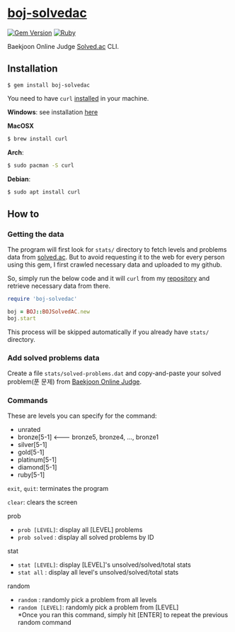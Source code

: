 # [boj-solvedac](https://rubygems.org/gems/boj-solvedac)

[![Gem Version](https://badge.fury.io/rb/boj-solvedac.svg)](https://badge.fury.io/rb/boj-solvedac)
[![Ruby](https://img.shields.io/badge/Ruby-2.7.0-red)](#) 

Baekjoon Online Judge [Solved.ac](https://solved.ac/) CLI.

## Installation
```
$ gem install boj-solvedac
```

You need to have `curl` [installed](https://curl.haxx.se/) in your machine.

**Windows**: see installation [here](http://www.confusedbycode.com/curl/#downloads)

**MacOSX**
```sh
$ brew install curl
```

**Arch**:
```sh
$ sudo pacman -S curl
```

**Debian**:
```sh
$ sudo apt install curl
```

## How to

### Getting the data
The program will first look for `stats/` directory to fetch levels and problems data from 
[solved.ac](https://solved.ac/). But to avoid requesting it to the web for every person 
using this gem, I first crawled necessary data and uploaded to my github. 

So, simply run the below code and it will `curl` from my [repository](https://github.com/jioneeu/boj-solvedac/tree/master/lib/data) and retrieve necessary data from there.

```rb
require 'boj-solvedac'

boj = BOJ::BOJSolvedAC.new
boj.start
```

This process will be skipped automatically if you already have `stats/` directory.

### Add solved problems data
Create a file `stats/solved-problems.dat` and copy-and-paste your solved problem(푼 문제) 
from [Baekjoon Online Judge](https://www.acmicpc.net).

### Commands

These are levels you can specify for the command:
-	unrated
-	bronze[5-1] <--- bronze5, bronze4, ..., bronze1
-	silver[5-1]
-	gold[5-1]
-	platinum[5-1]
-	diamond[5-1]
-	ruby[5-1]

`exit`, `quit`: terminates the program

`clear`: clears the screen

prob
- `prob [LEVEL]`: display all [LEVEL] problems
- `prob solved` : display all solved problems by ID

stat
- `stat [LEVEL]`: display [LEVEL]'s unsolved/solved/total stats
- `stat all`    : display all level's unsolved/solved/total stats

random
- `random`        : randomly pick a problem from all levels
- `random [LEVEL]`: randomly pick a problem from [LEVEL]  
\*Once you ran this command, simply hit [ENTER] to repeat the previous random command
